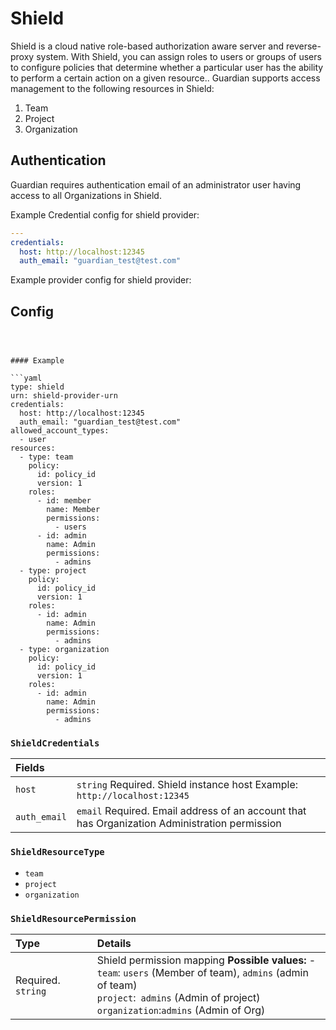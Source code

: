 # Shield

Shield is a cloud native role-based authorization aware server and reverse-proxy system. With Shield, you can assign roles to users or groups of users to configure policies that determine whether a particular user has the ability to perform a certain action on a given resource.. Guardian supports access management to the following resources in Shield:

1. Team
2. Project
3. Organization

## Authentication

Guardian requires authentication email of an administrator user having access to all Organizations in Shield.

Example Credential config for shield provider:

```yaml
---
credentials:
  host: http://localhost:12345
  auth_email: "guardian_test@test.com"
```

Example provider config for shield provider:
## Config
```



#### Example

```yaml
type: shield
urn: shield-provider-urn
credentials:
  host: http://localhost:12345
  auth_email: "guardian_test@test.com"
allowed_account_types:
  - user
resources:
  - type: team
    policy:
      id: policy_id
      version: 1
    roles:
      - id: member
        name: Member
        permissions:
          - users
      - id: admin
        name: Admin
        permissions:
          - admins
  - type: project
    policy:
      id: policy_id
      version: 1
    roles:
      - id: admin
        name: Admin
        permissions:
          - admins
  - type: organization
    policy:
      id: policy_id
      version: 1
    roles:
      - id: admin
        name: Admin
        permissions:
          - admins
```

### `ShieldCredentials`

| Fields       |                                                                                               |
|:-------------|:----------------------------------------------------------------------------------------------|
| `host`       | `string` Required. Shield instance host Example: `http://localhost:12345`                     |
| `auth_email` | `email` Required. Email address of an account that has Organization Administration permission |
### `ShieldResourceType`

- `team`
- `project`
- `organization`

### `ShieldResourcePermission`

| Type               | Details                                                                                                                                                                                                              |
| :----------------- |:---------------------------------------------------------------------------------------------------------------------------------------------------------------------------------------------------------------------|
| Required. `string` | Shield permission mapping **Possible values:** - <br/>`team`: `users` \(Member of team\), `admins` \(admin of team\)   <br/>`project`:` admins` (Admin of project)<br/> `organization`:`admins` (Admin of Org) <br/> ||
